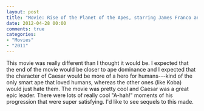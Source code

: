 ```yaml
---
layout: post
title: "Movie: Rise of the Planet of the Apes, starring James Franco and Andy Seeks (2011)"
date: 2012-04-28 00:00
comments: true
categories:
- "Movies"
- "2011"
---
```


This movie was really different than I thought it would be. I
expected that the end of the movie would be closer to ape dominance
and I expected that the character of Caesar would be more of a hero
for humans---kind of the only smart ape that loved humans, whereas
the other ones (like Koba) would just hate them. The movie was
pretty cool and Caesar was a great epic leader. There were lots of
really cool "A-hah!" moments of his progression that were super
satisfying. I'd like to see sequels to this made.

